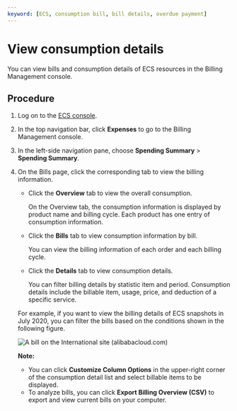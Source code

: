 ```yaml
---
keyword: [ECS, consumption bill, bill details, overdue payment]
---
```


# View consumption details

You can view bills and consumption details of ECS resources in the Billing Management console.

## Procedure

1.  Log on to the [ECS console](https://ecs.console.aliyun.com).

2.  In the top navigation bar, click **Expenses** to go to the Billing Management console.

3.  In the left-side navigation pane, choose **Spending Summary** \> **Spending Summary**.

4.  On the Bills page, click the corresponding tab to view the billing information.

    -   Click the **Overview** tab to view the overall consumption.

        On the Overview tab, the consumption information is displayed by product name and billing cycle. Each product has one entry of consumption information.

    -   Click the **Bills** tab to view consumption information by bill.

        You can view the billing information of each order and each billing cycle.

    -   Click the **Details** tab to view consumption details.

        You can filter billing details by statistic item and period. Consumption details include the billable item, usage, price, and deduction of a specific service.

    For example, if you want to view the billing details of ECS snapshots in July 2020, you can filter the bills based on the conditions shown in the following figure.

    ![A bill on the International site (alibabacloud.com)](https://static-aliyun-doc.oss-accelerate.aliyuncs.com/assets/img/en-US/9631316061/p177097.png)

    **Note:**

    -   You can click **Customize Column Options** in the upper-right corner of the consumption detail list and select billable items to be displayed.
    -   To analyze bills, you can click **Export Billing Overview \(CSV\)** to export and view current bills on your computer.

